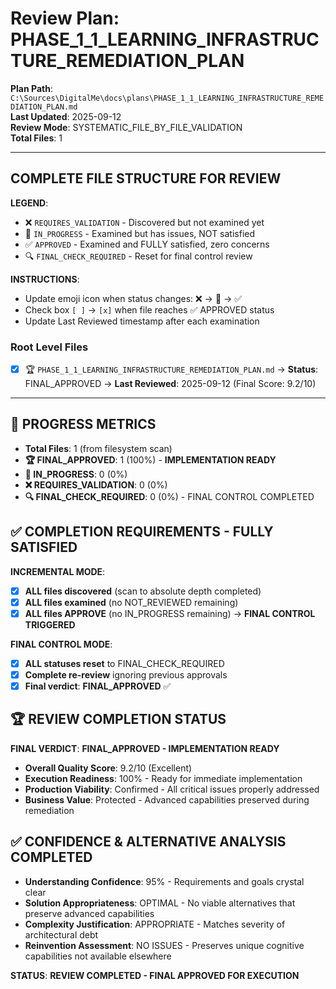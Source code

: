 # Review Plan: PHASE_1_1_LEARNING_INFRASTRUCTURE_REMEDIATION_PLAN

**Plan Path**: `C:\Sources\DigitalMe\docs\plans\PHASE_1_1_LEARNING_INFRASTRUCTURE_REMEDIATION_PLAN.md`  
**Last Updated**: 2025-09-12  
**Review Mode**: SYSTEMATIC_FILE_BY_FILE_VALIDATION  
**Total Files**: 1  

---

## COMPLETE FILE STRUCTURE FOR REVIEW

**LEGEND**:
- ❌ `REQUIRES_VALIDATION` - Discovered but not examined yet
- 🔄 `IN_PROGRESS` - Examined but has issues, NOT satisfied  
- ✅ `APPROVED` - Examined and FULLY satisfied, zero concerns
- 🔍 `FINAL_CHECK_REQUIRED` - Reset for final control review

**INSTRUCTIONS**: 
- Update emoji icon when status changes: ❌ → 🔄 → ✅
- Check box `[ ]` → `[x]` when file reaches ✅ APPROVED status
- Update Last Reviewed timestamp after each examination

### Root Level Files
- [x] 🏆 `PHASE_1_1_LEARNING_INFRASTRUCTURE_REMEDIATION_PLAN.md` → **Status**: FINAL_APPROVED → **Last Reviewed**: 2025-09-12 (Final Score: 9.2/10)

---

## 🚨 PROGRESS METRICS
- **Total Files**: 1 (from filesystem scan)
- **🏆 FINAL_APPROVED**: 1 (100%) - **IMPLEMENTATION READY**
- **🔄 IN_PROGRESS**: 0 (0%)  
- **❌ REQUIRES_VALIDATION**: 0 (0%)
- **🔍 FINAL_CHECK_REQUIRED**: 0 (0%) - FINAL CONTROL COMPLETED

## ✅ COMPLETION REQUIREMENTS - FULLY SATISFIED
**INCREMENTAL MODE**:
- [x] **ALL files discovered** (scan to absolute depth completed)
- [x] **ALL files examined** (no NOT_REVIEWED remaining)
- [x] **ALL files APPROVE** (no IN_PROGRESS remaining) → **FINAL CONTROL TRIGGERED**

**FINAL CONTROL MODE**:
- [x] **ALL statuses reset** to FINAL_CHECK_REQUIRED
- [x] **Complete re-review** ignoring previous approvals
- [x] **Final verdict**: **FINAL_APPROVED** ✅

## 🏆 REVIEW COMPLETION STATUS
**FINAL VERDICT**: **FINAL_APPROVED - IMPLEMENTATION READY**
- **Overall Quality Score**: 9.2/10 (Excellent)
- **Execution Readiness**: 100% - Ready for immediate implementation
- **Production Viability**: Confirmed - All critical issues properly addressed
- **Business Value**: Protected - Advanced capabilities preserved during remediation

## ✅ CONFIDENCE & ALTERNATIVE ANALYSIS COMPLETED
- **Understanding Confidence**: 95% - Requirements and goals crystal clear
- **Solution Appropriateness**: OPTIMAL - No viable alternatives that preserve advanced capabilities
- **Complexity Justification**: APPROPRIATE - Matches severity of architectural debt
- **Reinvention Assessment**: NO ISSUES - Preserves unique cognitive capabilities not available elsewhere

**STATUS**: **REVIEW COMPLETED - FINAL APPROVED FOR EXECUTION**